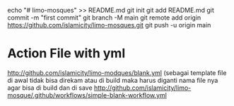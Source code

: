 echo "# limo-mosques" >> README.md
git init
git add README.md
git commit -m "first commit"
git branch -M main
git remote add origin https://github.com/islamicity/limo-mosques.git
git push -u origin main


# Action File with yml
http://github.com/islamicity/limo-modques/blank.yml (sebagai template file di awal tidak bisa direkam atau di build maka harus diganti nama file nya agar bisa di build dan di save
http://github.com/islamicity/limo-mosque/.github/workflows/simple-blank-workflow.yml
